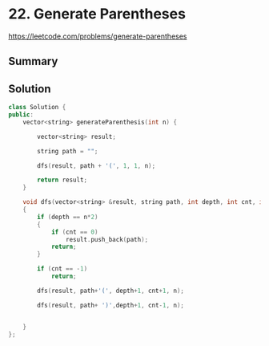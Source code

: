 # 22. Generate Parentheses

<https://leetcode.com/problems/generate-parentheses>

## Summary


## Solution

```cpp
class Solution {
public:
    vector<string> generateParenthesis(int n) {

        vector<string> result;

        string path = "";

        dfs(result, path + '(', 1, 1, n);

        return result;
    }

    void dfs(vector<string> &result, string path, int depth, int cnt, int n)
    {
        if (depth == n*2)
        {
            if (cnt == 0)
                result.push_back(path);
            return;
        }

        if (cnt == -1)
            return;

        dfs(result, path+'(', depth+1, cnt+1, n);

        dfs(result, path+ ')',depth+1, cnt-1, n);


    }
};
```
